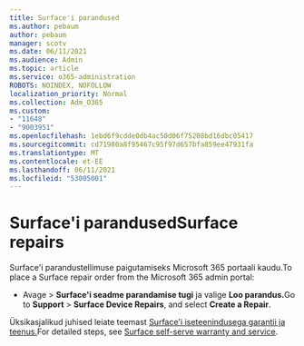 ```yaml
---
title: Surface'i parandused
ms.author: pebaum
author: pebaum
manager: scotv
ms.date: 06/11/2021
ms.audience: Admin
ms.topic: article
ms.service: o365-administration
ROBOTS: NOINDEX, NOFOLLOW
localization_priority: Normal
ms.collection: Adm_O365
ms.custom:
- "11648"
- "9003951"
ms.openlocfilehash: 1ebd6f9cdde0db4ac50d06f75208bd16dbc05417
ms.sourcegitcommit: cd71980a8f95467c95f97d657bfa859ee47931fa
ms.translationtype: MT
ms.contentlocale: et-EE
ms.lasthandoff: 06/11/2021
ms.locfileid: "53005001"
---
```

# <a name="surface-repairs"></a><span data-ttu-id="891a7-102">Surface'i parandused</span><span class="sxs-lookup"><span data-stu-id="891a7-102">Surface repairs</span></span>

<span data-ttu-id="891a7-103">Surface'i parandustellimuse paigutamiseks Microsoft 365 portaali kaudu.</span><span class="sxs-lookup"><span data-stu-id="891a7-103">To place a Surface repair order from the Microsoft 365 admin portal:</span></span>

- <span data-ttu-id="891a7-104">Avage   >  **Surface'i seadme parandamise tugi** ja valige **Loo parandus.**</span><span class="sxs-lookup"><span data-stu-id="891a7-104">Go to **Support** > **Surface Device Repairs**, and select **Create a Repair**.</span></span> 

<span data-ttu-id="891a7-105">Üksikasjalikud juhised leiate teemast [Surface'i iseteenindusega garantii ja teenus.](/surface/self-serve-warranty-service)</span><span class="sxs-lookup"><span data-stu-id="891a7-105">For detailed steps, see [Surface self-serve warranty and service](/surface/self-serve-warranty-service).</span></span>